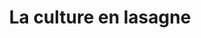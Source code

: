 ---
index: 520
type_of_section: "fullimage"
title: La culture en lasagne
sub-title: mise en pratique par les élèves de Mme Schlemmer-Hoff
text:
   position: 9
   background: "dark"
image:
  file: "assets/images/nettoyage03.jpg"
  description: La culture en lasagne
  author: Pierre Kessler
  author_link: 
---